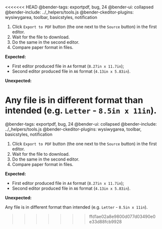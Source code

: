 <<<<<<< HEAD
@bender-tags: exportpdf, bug, 24
@bender-ui: collapsed
@bender-include: ../_helpers/tools.js
@bender-ckeditor-plugins: wysiwygarea, toolbar, basicstyles, notification

1. Click `Export to PDF` button (the one next to the `Source` button) in the first editor.
1. Wait for the file to download.
1. Do the same in the second editor.
1. Compare paper format in files.

  **Expected:**

  * First editor produced file in `A4` format (`8.27in x 11.7in`);
  * Second editor produced file in `A6` format (`4.13in x 5.83in`).

  **Unexpected:**

  Any file is in different format than intended (e.g. `Letter` - `8.5in x 11in`).
=======
@bender-tags: exportpdf, bug, 24
@bender-ui: collapsed
@bender-include: ../_helpers/tools.js
@bender-ckeditor-plugins: wysiwygarea, toolbar, basicstyles, notification

1. Click `Export to PDF` button (the one next to the `Source` button) in the first editor.
1. Wait for the file to download.
1. Do the same in the second editor.
1. Compare paper format in files.

  **Expected:**

  * First editor produced file in `A4` format (`8.27in x 11.7in`);
  * Second editor produced file in `A6` format (`4.13in x 5.83in`).

  **Unexpected:**

  Any file is in different format than intended (e.g. `Letter` - `8.5in x 11in`).
>>>>>>> ffd1ae02a8e9800d077d03490e0e33d88fcb9928
